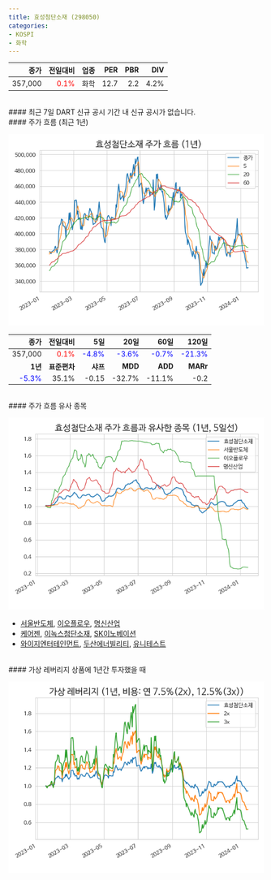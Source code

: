 ```yaml
---
title: 효성첨단소재 (298050)
categories:
- KOSPI
- 화학
---
```


|**종가**|**전일대비**|**업종**|**PER**|**PBR**|**DIV**|
|-------:|-----------:|-------:|------:|------:|------:|
|357,000|<span style="color: red">0.1%</span>|화학|12.7|2.2|4.2%|

<!-- more -->

<br>
#### 최근 7일 DART 신규 공시
기간 내 신규 공시가 없습니다.

<br>
#### 주가 흐름 (최근 1년)

![298050](/assets/images/stock/298050.png)

|**종가**|**전일대비**|**5일**|**20일**|**60일**|**120일**|
|---:|-------:|--:|---:|---:|----:|
|357,000|<span style="color: red">0.1%</span>|<span style="color: blue">-4.8%</span>|<span style="color: blue">-3.6%</span>|<span style="color: blue">-0.7%</span>|<span style="color: blue">-21.3%</span>|
|**1년**|**표준편차**|**샤프**|**MDD**|**ADD**|**MARr**|
|<span style="color: blue">-5.3%</span>|35.1%|-0.15|-32.7%|-11.1%|-0.2|

<br>
#### 주가 흐름 유사 종목

![298050](/assets/images/stock/298050_corr.png)

- [서울반도체](/046890/), [이오플로우](/294090/), [명신산업](/009900/)
- [케어젠](/214370/), [이녹스첨단소재](/272290/), [SK이노베이션](/096770/)
- [와이지엔터테인먼트](/122870/), [두산에너빌리티](/034020/), [유니테스트](/086390/)

<br>
#### 가상 레버리지 상품에 1년간 투자했을 때

![298050](/assets/images/stock/298050_2x.png)

[^corr]: 상관계수를 이용하여 분석하였습니다.